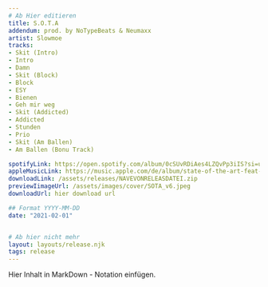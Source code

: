 ```yaml
---
# Ab Hier editieren
title: S.O.T.A
addendum: prod. by NoTypeBeats & Neumaxx
artist: Slowmoe
tracks:
- Skit (Intro)
- Intro
- Damn
- Skit (Block)
- Block
- ESY
- Bienen
- Geh mir weg 
- Skit (Addicted)
- Addicted
- Stunden
- Prio
- Skit (Am Ballen)
- Am Ballen (Bonu Track)

spotifyLink: https://open.spotify.com/album/0cSUvRDiAes4LZQvPp3iIS?si=u0nyd1RuQUqbtjLnvAB33Q
appleMusicLink: https://music.apple.com/de/album/state-of-the-art-feat-%E2%82%AC%24%C2%A5/1552919255
downloadLink: /assets/releases/NAVEVONRELEASDATEI.zip
previewIimageUrl: /assets/images/cover/SOTA_v6.jpeg
downloadUrl: hier download url

## Format YYYY-MM-DD
date: "2021-02-01"


# Ab hier nicht mehr
layout: layouts/release.njk
tags: release
---
```


Hier Inhalt in MarkDown - Notation einfügen.